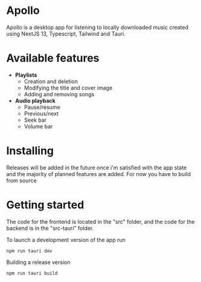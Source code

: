 # Apollo

Apollo is a desktop app for listening to locally downloaded music created using NextJS 13, Typescript, Tailwind and Tauri.

# Available features
- **Playlists**
  - Creation and deletion
  - Modifying the title and cover image
  - Adding and removing songs
- **Audio playback**
  - Pause/resume
  - Previous/next
  - Seek bar
  - Volume bar

# Installing
Releases will be added in the future once i'm satisfied with the app state and the majority of planned features are added. For now you have to build from source

# Getting started

The code for the frontend is located in the "src" folder, and the code for the backend is in the "src-tauri" folder.

To launch a development version of the app run
```
npm run tauri dev
```
Building a release version
```
npm run tauri build
```
